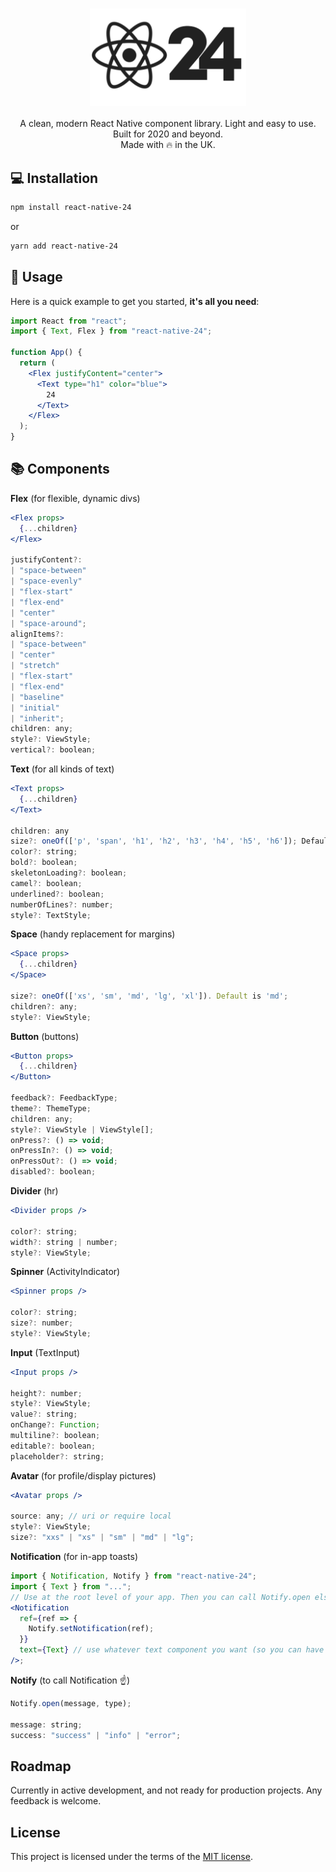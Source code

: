 <h1 align="center">
  <img src="assets/rn-24.png?raw=true" width="250" align="center" alt="react 24 logo">
</h1>

<div align="center">

A clean, modern React Native component library. Light and easy to use. Built for 2020 and beyond. <br />
Made with 🔥 in the UK.

</div>

## 💻 Installation

```sh
npm install react-native-24
```

or

```sh
yarn add react-native-24
```

## 🚀 Usage

Here is a quick example to get you started, **it's all you need**:

```jsx
import React from "react";
import { Text, Flex } from "react-native-24";

function App() {
  return (
    <Flex justifyContent="center">
      <Text type="h1" color="blue">
        24
      </Text>
    </Flex>
  );
}
```

## 📚 Components

<b>Flex</b> (for flexible, dynamic divs)

```jsx
<Flex props>
  {...children}
</Flex>

justifyContent?:
| "space-between"
| "space-evenly"
| "flex-start"
| "flex-end"
| "center"
| "space-around";
alignItems?:
| "space-between"
| "center"
| "stretch"
| "flex-start"
| "flex-end"
| "baseline"
| "initial"
| "inherit";
children: any;
style?: ViewStyle;
vertical?: boolean;
```

<b>Text</b> (for all kinds of text)

```jsx
<Text props>
  {...children}
</Text>

children: any
size?: oneOf(['p', 'span', 'h1', 'h2', 'h3', 'h4', 'h5', 'h6']); Default is 'p'.
color?: string;
bold?: boolean;
skeletonLoading?: boolean;
camel?: boolean;
underlined?: boolean;
numberOfLines?: number;
style?: TextStyle;
```

<b>Space</b> (handy replacement for margins)

```jsx
<Space props>
  {...children}
</Space>

size?: oneOf(['xs', 'sm', 'md', 'lg', 'xl']). Default is 'md';
children?: any;
style?: ViewStyle;
```

<b>Button</b> (buttons)

```jsx
<Button props>
  {...children}
</Button>

feedback?: FeedbackType;
theme?: ThemeType;
children: any;
style?: ViewStyle | ViewStyle[];
onPress?: () => void;
onPressIn?: () => void;
onPressOut?: () => void;
disabled?: boolean;
```

<b>Divider</b> (hr)

```jsx
<Divider props />

color?: string;
width?: string | number;
style?: ViewStyle;
```

<b>Spinner</b> (ActivityIndicator)

```jsx
<Spinner props />

color?: string;
size?: number;
style?: ViewStyle;
```

<b>Input</b> (TextInput)

```jsx
<Input props />

height?: number;
style?: ViewStyle;
value?: string;
onChange?: Function;
multiline?: boolean;
editable?: boolean;
placeholder?: string;
```

<b>Avatar</b> (for profile/display pictures)

```jsx
<Avatar props />

source: any; // uri or require local
style?: ViewStyle;
size?: "xxs" | "xs" | "sm" | "md" | "lg";
```

<b>Notification</b> (for in-app toasts)

```jsx
import { Notification, Notify } from "react-native-24";
import { Text } from "...";
// Use at the root level of your app. Then you can call Notify.open elsewhere.
<Notification
  ref={ref => {
    Notify.setNotification(ref);
  }}
  text={Text} // use whatever text component you want (so you can have custom fonts)
/>;
```

<b>Notify</b> (to call Notification ☝️)

```jsx
Notify.open(message, type);

message: string;
success: "success" | "info" | "error";
```

## Roadmap

Currently in active development, and not ready for production projects. Any feedback is welcome.

## License

This project is licensed under the terms of the
[MIT license](/LICENSE).
